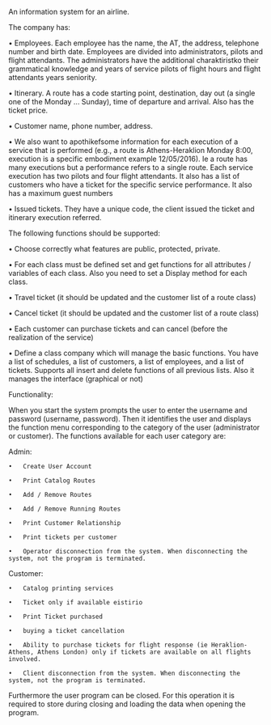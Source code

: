 An information system for an airline.

The company has:

  • Employees. Each employee has the name, the AT, the address, telephone number and birth date. Employees are divided into                 administrators, pilots and flight attendants. The administrators have the additional charaktiristko their grammatical knowledge         and years of service pilots of flight hours and flight attendants years seniority.
  
  •	Itinerary. A route has a code starting point, destination, day out (a single one of the Monday ... Sunday), time of departure and       arrival. Also has the ticket price.
  
  •	Customer name, phone number, address.
  
  •	We also want to apothikefsome information for each execution of a service that is performed (e.g., a route is Athens-Heraklion           Monday 8:00, execution is a specific embodiment example 12/05/2016). Ie a route has many executions but a performance refers to a       single route. Each service execution has two pilots and four flight attendants. It also has a list of customers who have a ticket       for the specific service performance. It also has a maximum guest numbers
	
  •	Issued tickets. They have a unique code, the client issued the ticket and itinerary execution referred.
  
  
The following functions should be supported:

  •	Choose correctly what features are public, protected, private.
  
  •	For each class must be defined set and get functions for all attributes / variables of each class. Also you need to set a Display       method for each class.
  
  •	Travel ticket (it should be updated and the customer list of a route class)
  
  •	Cancel ticket (it should be updated and the customer list of a route class)
  
  •	Each customer can purchase tickets and can cancel (before the realization of the service)
  
  •	Define a class company which will manage the basic functions. You have a list of schedules, a list of customers, a list of               employees, and a list of tickets. Supports all insert and delete functions of all previous lists. Also it manages the interface         (graphical or not)
  
Functionality:

When you start the system prompts the user to enter the username and password (username, password). Then it identifies the user and displays the function menu corresponding to the category of the user (administrator or customer). The functions available for each user category are:

Admin:

	•	Create User Account

	•	Print Catalog Routes

	•	Add / Remove Routes

	•	Add / Remove Running Routes

	•	Print Customer Relationship

	•	Print tickets per customer

	•	Operator disconnection from the system. When disconnecting the system, not the program is terminated.


Customer:

	•	Catalog printing services

	•	Ticket only if available eistirio

	•	Print Ticket purchased

	•	buying a ticket cancellation

	•	Ability to purchase tickets for flight response (ie Heraklion-Athens, Athens London) only if tickets are available on all flights       involved.

	•	Client disconnection from the system. When disconnecting the system, not the program is terminated.

Furthermore the user program can be closed. For this operation it is required to store during closing and loading the data when         opening the program.



